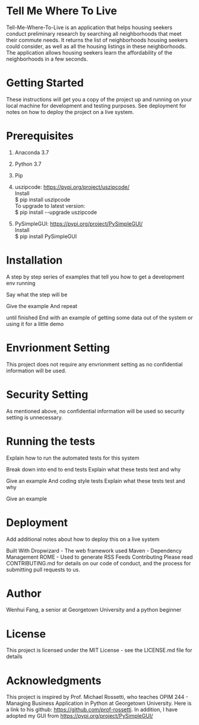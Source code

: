 # Tell Me Where To Live

Tell-Me-Where-To-Live is an application that helps housing seekers conduct preliminary research by searching all neighborhoods that meet their commute needs. It returns the list of neighborhoods housing seekers could consider, as well as all the housing listings in these neighborhoods. The application allows housing seekers learn the affordability of the neighborhoods in a few seconds.

# Getting Started
These instructions will get you a copy of the project up and running on your local machine for development and testing purposes. See deployment for notes on how to deploy the project on a live system.

# Prerequisites
1. Anaconda 3.7
2. Python 3.7
3. Pip
4. uszipcode: https://pypi.org/project/uszipcode/
  <br />Install
  <br />$ pip install uszipcode
  <br />To upgrade to latest version:
  <br />$ pip install --upgrade uszipcode

5. PySimpleGUI: https://pypi.org/project/PySimpleGUI/
  <br />Install
  <br />$ pip install PySimpleGUI

# Installation
A step by step series of examples that tell you how to get a development env running

Say what the step will be

Give the example
And repeat

until finished
End with an example of getting some data out of the system or using it for a little demo

# Envrionment Setting
This project does not require any envrionment setting as no confidential information will be used. 

# Security Setting
As mentioned above, no confidential information will be used so security setting is unnecessary. 

# Running the tests
Explain how to run the automated tests for this system

Break down into end to end tests
Explain what these tests test and why

Give an example
And coding style tests
Explain what these tests test and why

Give an example

# Deployment
Add additional notes about how to deploy this on a live system

Built With
Dropwizard - The web framework used
Maven - Dependency Management
ROME - Used to generate RSS Feeds
Contributing
Please read CONTRIBUTING.md for details on our code of conduct, and the process for submitting pull requests to us.

# Author
Wenhui Fang, a senior at Georgetown University and a python beginner 

# License
This project is licensed under the MIT License - see the LICENSE.md file for details

# Acknowledgments
This project is inspired by Prof. Michael Rossetti, who teaches OPIM 244 - Managing Business Application in Python at Georgetown University. Here is a link to his github: https://github.com/prof-rossetti. In addition, I have adopted my GUI from https://pypi.org/project/PySimpleGUI/
